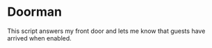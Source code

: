 # Doorman

This script answers my front door and lets me know that guests have arrived when enabled.